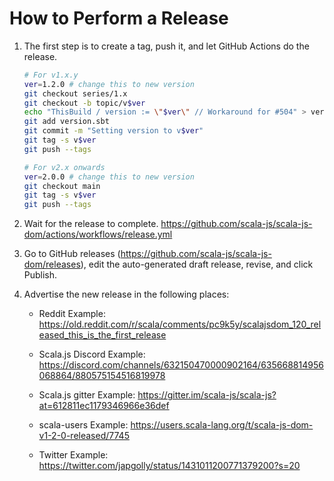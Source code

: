 How to Perform a Release
========================

1. The first step is to create a tag, push it, and let GitHub Actions do the release.

    ```sh
    # For v1.x.y
    ver=1.2.0 # change this to new version
    git checkout series/1.x
    git checkout -b topic/v$ver
    echo "ThisBuild / version := \"$ver\" // Workaround for #504" > version.sbt
    git add version.sbt
    git commit -m "Setting version to v$ver"
    git tag -s v$ver
    git push --tags

    # For v2.x onwards
    ver=2.0.0 # change this to new version
    git checkout main
    git tag -s v$ver
    git push --tags
    ```


2. Wait for the release to complete.
   https://github.com/scala-js/scala-js-dom/actions/workflows/release.yml

3. Go to GitHub releases (https://github.com/scala-js/scala-js-dom/releases),
   edit the auto-generated draft release,
   revise,
   and click Publish.

4. Advertise the new release in the following places:

    * Reddit
      Example: https://old.reddit.com/r/scala/comments/pc9k5y/scalajsdom_120_released_this_is_the_first_release

    * Scala.js Discord
      Example: https://discord.com/channels/632150470000902164/635668814956068864/880575154516819978

    * Scala.js gitter
      Example: https://gitter.im/scala-js/scala-js?at=612811ec1179346966e36def

    * scala-users
      Example: https://users.scala-lang.org/t/scala-js-dom-v1-2-0-released/7745

    * Twitter
      Example: https://twitter.com/japgolly/status/1431011200771379200?s=20

